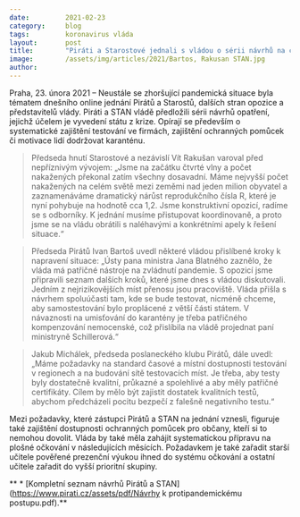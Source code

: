 ```yaml
---
date:         2021-02-23
category:     blog
tags:         koronavirus vláda
layout:       post
title:        "Piráti a Starostové jednali s vládou o sérii návrhů na co nejrychlejší vyvedení země z pandemické krize"
image:        /assets/img/articles/2021/Bartos, Rakusan STAN.jpg
author:       
---
```





Praha, 23. února 2021 – Neustále se zhoršující pandemická situace byla tématem dnešního online jednání Pirátů a Starostů, dalších stran opozice a představitelů vlády. Piráti a STAN vládě předložili sérii návrhů opatření, jejichž účelem je vyvedení státu z krize. Opírají se především o systematické zajištění testování ve firmách, zajištění ochranných pomůcek či motivace lidí dodržovat karanténu. 

> Předseda hnutí Starostové a nezávislí Vít Rakušan varoval před nepříznivým vývojem: „Jsme na začátku čtvrté vlny a počet nakažených překonal zatím všechny dosavadní. Máme nejvyšší počet nakažených na celém světě mezi zeměmi nad jeden milion obyvatel a zaznamenáváme dramatický nárůst reprodukčního čísla R, které je nyní pohybuje na hodnotě cca 1,2. Jsme konstruktivní opozicí, radíme se s odborníky. K jednání musíme přistupovat koordinovaně, a proto jsme se na vládu obrátili s naléhavými a konkrétními apely k řešení situace.“

> Předseda Pirátů Ivan Bartoš uvedl některé vládou přislíbené kroky k napravení situace: „Ústy pana ministra Jana Blatného zaznělo, že vláda má patřičné nástroje na zvládnutí pandemie. S opozicí jsme připravili seznam dalších kroků, které jsme dnes s vládou diskutovali. Jedním z nejrizikovějších míst přenosu jsou pracoviště. Vláda přišla s návrhem spoluúčasti tam, kde se bude testovat, nicméně chceme, aby samostestování bylo proplácené z větší části státem. V návaznosti na umisťování do karantény je třeba patřičného kompenzování nemocenské, což přislíbila na vládě projednat paní ministryně Schillerová.“

> Jakub Michálek, předseda poslaneckého klubu Pirátů, dále uvedl: „Máme požadavky na standard časové a místní dostupnosti testování v regionech a na budování sítě testovacích míst. Je třeba, aby testy byly dostatečně kvalitní, průkazné a spolehlivé a aby měly patřičné certifikáty. Cílem by mělo být zajistit dostatek kvalitních testů, abychom předcházeli pocitu bezpečí z falešně negativního testu.“

Mezi požadavky, které zástupci Pirátů a STAN na jednání vznesli, figuruje také zajištění dostupnosti ochranných pomůcek pro občany, kteří si to nemohou dovolit. Vláda by také měla zahájit systematickou přípravu na plošné očkování v následujících měsících. Požadavkem je také zařadit starší učitele pověřené prezenční výukou ihned do systému očkování a ostatní učitele zařadit do vyšší prioritní skupiny.

** * [Kompletní seznam návrhů Pirátů a STAN](https://www.pirati.cz/assets/pdf/Návrhy k protipandemickému postupu.pdf).** 
